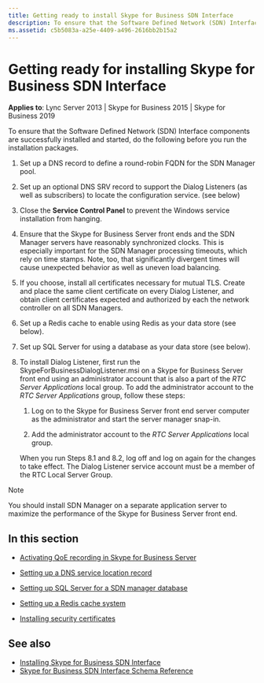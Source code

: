 ```yaml
---
title: Getting ready to install Skype for Business SDN Interface 
description: To ensure that the Software Defined Network (SDN) Interface components are successfully installed and started, do the following before you run the installation packages. 
ms.assetid: c5b5083a-a25e-4409-a496-2616bb2b15a2
---
```



# Getting ready for installing Skype for Business SDN Interface


  
    
    

 **Applies to**: Lync Server 2013 | Skype for Business 2015 | Skype for Business 2019

To ensure that the Software Defined Network (SDN) Interface components are successfully installed and started, do the following before you run the installation packages. 
  
    
    


1. Set up a DNS record to define a round-robin FQDN for the SDN Manager pool. 
    
  
2. Set up an optional DNS SRV record to support the Dialog Listeners (as well as subscribers) to locate the configuration service. (see below) 
    
  
3. Close the **Service Control Panel** to prevent the Windows service installation from hanging.
    
  
4. Ensure that the Skype for Business Server front ends and the SDN Manager servers have reasonably synchronized clocks. This is especially important for the SDN Manager processing timeouts, which rely on time stamps. Note, too, that significantly divergent times will cause unexpected behavior as well as uneven load balancing. 
    
  
5. If you choose, install all certificates necessary for mutual TLS. Create and place the same client certificate on every Dialog Listener, and obtain client certificates expected and authorized by each the network controller on all SDN Managers. 
    
  
6. Set up a Redis cache to enable using Redis as your data store (see below). 
    
  
7. Set up SQL Server for using a database as your data store (see below). 
    
  
8. To install Dialog Listener, first run the SkypeForBusinessDialogListener.msi on a Skype for Business Server front end using an administrator account that is also a part of the  *RTC Server Applications*  local group. To add the administrator account to the *RTC Server Applications*  group, follow these steps:
    
   1. Log on to the Skype for Business Server front end server computer as the administrator and start the server manager snap-in. 
    
  
   2. Add the administrator account to the  *RTC Server Applications*  local group.
    
  

    When you run Steps 8.1 and 8.2, log off and log on again for the changes to take effect. The Dialog Listener service account must be a member of the RTC Local Server Group. 
    
  

> [!NOTE]
> You should install SDN Manager on a separate application server to maximize the performance of the Skype for Business Server front end. 
  
    
    


## In this section


-  [Activating QoE recording in Skype for Business Server](activating-qoe-recording.md)
    
  
-  [Setting up a DNS service location record](setting-up-a-dns-service-location-record.md)
    
  
-  [Setting up SQL Server for a SDN manager database](setting-up-sql-server-for-a-sdn-manager-db.md)
    
  
-  [Setting up a Redis cache system](setting-up-a-redis-cache-system.md)
    
  
-  [Installing security certificates](installing-security-certificates.md)
    
  

## See also

-  [Installing Skype for Business SDN Interface](installing-sdn-interface.md)
-  [Skype for Business SDN Interface Schema Reference](skype-for-business-sdn-interface-schema-reference.md)
    
  

  
    
    

